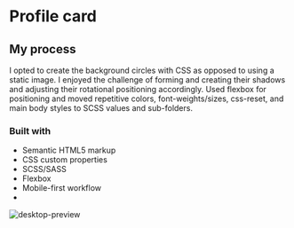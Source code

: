 # Profile card

## My process

I opted to create the background circles with CSS as opposed to using a static image. I enjoyed the challenge of forming and creating their shadows and adjusting their rotational positioning accordingly. Used flexbox for positioning and moved repetitive colors, font-weights/sizes, css-reset, and main body styles to SCSS values and sub-folders.

### Built with

- Semantic HTML5 markup
- CSS custom properties
- SCSS/SASS
- Flexbox
- Mobile-first workflow
- 
![desktop-preview](https://user-images.githubusercontent.com/84929479/148133277-f34c22cb-2f9d-445a-817f-b52af336be2d.jpg)
